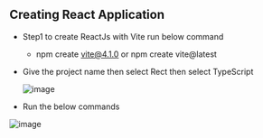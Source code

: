 ## Creating React Application 

* Step1 to create ReactJs with Vite run below command
    * npm create vite@4.1.0  or npm create vite@latest
* Give the project name then select Rect then select TypeScript

   ![image](https://github.com/veerrajukakarla434/2025-Front-End-Technology-Stack-Pilot-Project/assets/40323661/8783320e-2c4f-42fc-b05b-c3cd9eca027a)

* Run the below commands

![image](https://github.com/veerrajukakarla434/2025-Front-End-Technology-Stack-Pilot-Project/assets/40323661/345aeb81-f161-4cbd-9c82-52cd821805b5)

  

 
